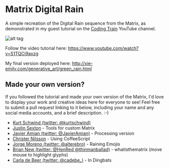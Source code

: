 # Matrix Digital Rain
A simple recreation of the Digital Rain sequence from the Matrix, as demonstrated in my guest tutorial on the [Coding Train](https://www.youtube.com/watch?v=S1TQCi9axzg) YouTube channel.

![alt tag](green_rain.gif)

Follow the video tutorial here:
https://www.youtube.com/watch?v=S1TQCi9axzg

My final version deployed here:
http://xie-emily.com/generative_art/green_rain.html

## Made your own version?
If you followed the tutorial and made your own version of the Matrix, I'd love to display your work and creative ideas here for everyone to see! Feel free to submit a pull request linking to it below, including your name and any social media accounts, and a brief description. :-)

* [Kurt Schwind (twitter: @kurtschwind)](http://codepen.io/Discordanian/full/ZeEyyy/)
* [Justin Sexton](https://github.com/JSextonn/MatrixRain) - Tools for custom Matrix
* [Javier Amian (twitter: @JavierAmian)](https://www.openprocessing.org/sketch/408655) - Processing version
* [Christer Nilsson](https://github.com/ChristerNilsson/Lab/blob/master/2017/018-Green%20Rain/sketch.coffee) - Using CoffeeScript
* [Jorge Moreno (twitter: @alterebro)](http://codepen.io/alterebro/details/RpWZvw/) - Raining Emojis
* [Brian New (twitter: @HenRed @thinmanballad)](http://codepen.io/RedHenDev/full/GWrvKo/) - whatisthematrix (move mouse to highlight glyphs)
* [Carla de Beer (twitter: @cadebe_)](https://github.com/Carla-de-Beer/P5js/tree/master/The%20Matrix%20Digital%20Rain%20-%20Dingbats) - In Dingbats
